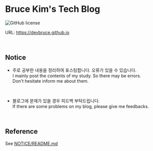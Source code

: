 # Bruce Kim's Tech Blog

![GitHub license](https://img.shields.io/github/license/devbruce/devbruce.github.io.svg)

URL: <https://devbruce.github.io>

<br>

## Notice

- 주로 공부한 내용을 정리하여 포스팅합니다. 오류가 있을 수 있습니다.  
I mainly post the contents of my study. So there may be errors.  
Don't hesitate inform me about them.

<br>

- 블로그에 문제가 있을 경우 피드백 부탁드립니다.  
If there are some problems on my blog, please give me feedbacks.

<br>

## Reference

See [NOTICE/README.md](https://github.com/devbruce/devbruce.github.io/blob/master/NOTICE/README.md)
